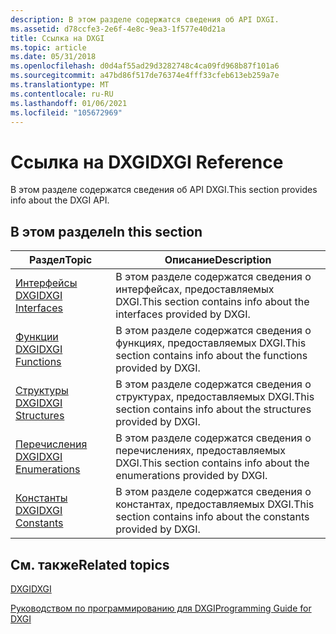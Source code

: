 ```yaml
---
description: В этом разделе содержатся сведения об API DXGI.
ms.assetid: d78ccfe3-2e6f-4e8c-9ea3-1f577e40d21a
title: Ссылка на DXGI
ms.topic: article
ms.date: 05/31/2018
ms.openlocfilehash: d0d4af55ad29d3282748c4ca09fd968b87f101a6
ms.sourcegitcommit: a47bd86f517de76374e4fff33cfeb613eb259a7e
ms.translationtype: MT
ms.contentlocale: ru-RU
ms.lasthandoff: 01/06/2021
ms.locfileid: "105672969"
---
```

# <a name="dxgi-reference"></a><span data-ttu-id="68f68-103">Ссылка на DXGI</span><span class="sxs-lookup"><span data-stu-id="68f68-103">DXGI Reference</span></span>

<span data-ttu-id="68f68-104">В этом разделе содержатся сведения об API DXGI.</span><span class="sxs-lookup"><span data-stu-id="68f68-104">This section provides info about the DXGI API.</span></span>

## <a name="in-this-section"></a><span data-ttu-id="68f68-105">В этом разделе</span><span class="sxs-lookup"><span data-stu-id="68f68-105">In this section</span></span>



| <span data-ttu-id="68f68-106">Раздел</span><span class="sxs-lookup"><span data-stu-id="68f68-106">Topic</span></span>                                                                      | <span data-ttu-id="68f68-107">Описание</span><span class="sxs-lookup"><span data-stu-id="68f68-107">Description</span></span>                                                                     |
|----------------------------------------------------------------------------|---------------------------------------------------------------------------------|
| [<span data-ttu-id="68f68-108">Интерфейсы DXGI</span><span class="sxs-lookup"><span data-stu-id="68f68-108">DXGI Interfaces</span></span>](d3d10-graphics-reference-dxgi-interfaces.md)<br/> | <span data-ttu-id="68f68-109">В этом разделе содержатся сведения о интерфейсах, предоставляемых DXGI.</span><span class="sxs-lookup"><span data-stu-id="68f68-109">This section contains info about the interfaces provided by DXGI.</span></span><br/>    |
| [<span data-ttu-id="68f68-110">Функции DXGI</span><span class="sxs-lookup"><span data-stu-id="68f68-110">DXGI Functions</span></span>](d3d10-graphics-reference-dxgi-functions.md)<br/>   | <span data-ttu-id="68f68-111">В этом разделе содержатся сведения о функциях, предоставляемых DXGI.</span><span class="sxs-lookup"><span data-stu-id="68f68-111">This section contains info about the functions provided by DXGI.</span></span><br/>     |
| [<span data-ttu-id="68f68-112">Структуры DXGI</span><span class="sxs-lookup"><span data-stu-id="68f68-112">DXGI Structures</span></span>](d3d10-graphics-reference-dxgi-structures.md)<br/> | <span data-ttu-id="68f68-113">В этом разделе содержатся сведения о структурах, предоставляемых DXGI.</span><span class="sxs-lookup"><span data-stu-id="68f68-113">This section contains info about the structures provided by DXGI.</span></span><br/>    |
| [<span data-ttu-id="68f68-114">Перечисления DXGI</span><span class="sxs-lookup"><span data-stu-id="68f68-114">DXGI Enumerations</span></span>](d3d10-graphics-reference-dxgi-enums.md)<br/>    | <span data-ttu-id="68f68-115">В этом разделе содержатся сведения о перечислениях, предоставляемых DXGI.</span><span class="sxs-lookup"><span data-stu-id="68f68-115">This section contains info about the enumerations provided by DXGI.</span></span> <br/> |
| [<span data-ttu-id="68f68-116">Константы DXGI</span><span class="sxs-lookup"><span data-stu-id="68f68-116">DXGI Constants</span></span>](d3d10-graphics-reference-dxgi-constants.md)<br/>   | <span data-ttu-id="68f68-117">В этом разделе содержатся сведения о константах, предоставляемых DXGI.</span><span class="sxs-lookup"><span data-stu-id="68f68-117">This section contains info about the constants provided by DXGI.</span></span><br/>     |



 

## <a name="related-topics"></a><span data-ttu-id="68f68-118">См. также</span><span class="sxs-lookup"><span data-stu-id="68f68-118">Related topics</span></span>

<dl> <dt>

[<span data-ttu-id="68f68-119">DXGI</span><span class="sxs-lookup"><span data-stu-id="68f68-119">DXGI</span></span>](dx-graphics-dxgi.md)
</dt> <dt>

[<span data-ttu-id="68f68-120">Руководством по программированию для DXGI</span><span class="sxs-lookup"><span data-stu-id="68f68-120">Programming Guide for DXGI</span></span>](dx-graphics-dxgi-overviews.md)
</dt> </dl>

 

 




